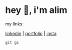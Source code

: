 # __hey 🖖, i'm alim__

my links:

[linkedin](https://linkedin.com/in/notalim) |
[portfolio](https://notalim.com/) |
[insta](https://instagram.com/ricefeelings)

`git gc`
